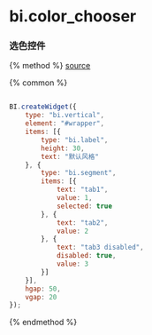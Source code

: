 # bi.color_chooser

### 选色控件

{% method %}
[source](https://jsfiddle.net/fineui/7skvd64L/)

{% common %}
```javascript

BI.createWidget({
    type: "bi.vertical",
    element: "#wrapper",
    items: [{
        type: "bi.label",
        height: 30,
        text: "默认风格"
    }, {
        type: "bi.segment",
        items: [{
            text: "tab1",
            value: 1,
            selected: true
        }, {
            text: "tab2",
            value: 2
        }, {
            text: "tab3 disabled",
            disabled: true,
            value: 3
        }]
    }],
    hgap: 50,
    vgap: 20
});

```

{% endmethod %}